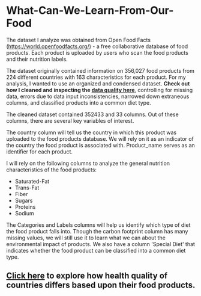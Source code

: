 # What-Can-We-Learn-From-Our-Food

The dataset I analyze was obtained from Open Food Facts (https://world.openfoodfacts.org/) - a free collaborative database of food products. Each product is uploaded by users who scan the food products and their nutrition labels. 

The dataset originally contained information on 356,027 food products from 224 different countries with 163 characteristics for each product. For my analysis, I wanted to use an organized and condensed dataset. __Check out how I cleaned and inspecting the [data quality here](https://github.com/indialindsay/What-Can-We-Learn-From-Our-Food/blob/master/Data%20Quality.ipynb)__, controlling for missing data, errors due to data input inconsistencies, narrowed down extraneous columns, and classified products into a common diet type. 

The cleaned dataset contained 352433 and 33 columns. Out of these columns, there are several key variables of interest.

The country column will tell us the country in which this product was uploaded to the food products database. We will rely on it as an indicator of the country the food product is associated with. Product_name serves as an identifier for each product.

I will rely on the following columns to analyze the general nutrition characteristics of the food products:
- Saturated-Fat 
- Trans-Fat
- Fiber
- Sugars
- Proteins
- Sodium 

The Categories and Labels columns will help us identify which type of diet the food product falls into. Though the carbon footprint column has many missing values, we will still use it to learn what we can about the environmental impact of products. We also have a column 'Special Diet' that indicates whether the food product can be classified into a common diet type. 

## [Click here](https://github.com/indialindsay/What-Can-We-Learn-From-Our-Food/blob/master/Exploring%20Nutrition%20By%20Country.ipynb) to explore how health quality of countries differs based upon their food products.

